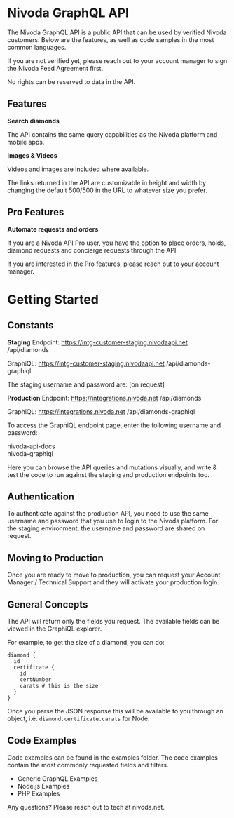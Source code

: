 # Nivoda GraphQL API

The Nivoda GraphQL API is a public API that can be used by verified Nivoda customers.
Below are the features, as well as code samples in the most common languages.

If you are not verified yet, please reach out to your account manager to sign the Nivoda Feed Agreement first.

No rights can be reserved to data in the API.

## Features

**Search diamonds**

The API contains the same query capabilities as the Nivoda platform and mobile apps.

**Images & Videos**

Videos and images are included where available.

The links returned in the API are customizable in height and width by changing the default 500/500 in the URL to whatever size you prefer.

## Pro Features

**Automate requests and orders**

If you are a Nivoda API Pro user, you have the option to place orders, holds, diamond requests and concierge requests through the API.

If you are interested in the Pro features, please reach out to your account manager.

# Getting Started

## Constants

**Staging**
Endpoint: https://intg-customer-staging.nivodaapi.net
/api/diamonds

GraphiQL: https://intg-customer-staging.nivodaapi.net
/api/diamonds-graphiql

The staging username and password are:
[on request]

**Production**
Endpoint: https://integrations.nivoda.net
/api/diamonds

GraphiQL: https://integrations.nivoda.net
/api/diamonds-graphiql

To access the GraphiQL endpoint page, enter the following username and password:

nivoda-api-docs <br />
nivoda-graphiql

Here you can browse the API queries and mutations visually, and write & test the code to run against the staging and production endpoints too.

## Authentication

To authenticate against the production API, you need to use the same username and password that you use to login to the Nivoda platform. 
For the staging environment, the username and password are shared on request. 

## Moving to Production

Once you are ready to move to production, you can request your Account Manager / Technical Support and they will activate your production login. 

## General Concepts

The API will return only the fields you request. The available fields can be viewed in the GraphiQL explorer. 

For example, to get the size of a diamond, you can do:

```
diamond { 
  id
  certificate {
    id
    certNumber
    carats # this is the size
  }
}
```

Once you parse the JSON response this will be available to you through an object, i.e. `diamond.certificate.carats` for Node.

## Code Examples

Code examples can be found in the examples folder. The code examples contain the most commonly requested fields and filters.

- Generic GraphQL Examples
- Node.js Examples
- PHP Examples

Any questions? Please reach out to tech at nivoda.net.
